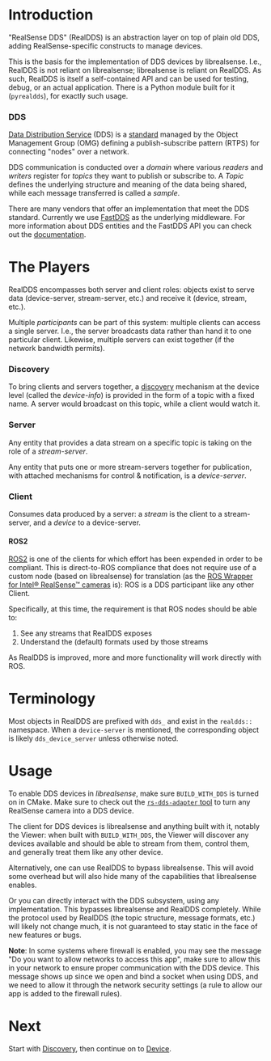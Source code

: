 
# Introduction

"RealSense DDS" (RealDDS) is an abstraction layer on top of plain old DDS, adding RealSense-specific constructs to manage devices.

This is the basis for the implementation of DDS devices by librealsense.
I.e., RealDDS is not reliant on librealsense; librealsense is reliant on RealDDS.
As such, RealDDS is itself a self-contained API and can be used for testing, debug, or an actual application. There is a Python module built for it (`pyrealdds`), for exactly such usage.

### DDS

[Data Distribution Service](https://en.wikipedia.org/wiki/Data_Distribution_Service) (DDS) is a [standard](https://www.omg.org/spec/DDS) managed by the Object Management Group (OMG) defining a publish-subscribe pattern (RTPS) for connecting "nodes" over a network.

DDS communication is conducted over a *domain* where various *readers* and *writers* register for *topics* they want to publish or subscribe to.
A *Topic* defines the underlying structure and meaning of the data being shared, while each message transferred is called a *sample*.

There are many vendors that offer an implementation that meet the DDS standard. Currently we use [FastDDS](https://github.com/eProsima/Fast-DDS) as the underlying middleware.
For more information about DDS entities and the FastDDS API you can check out the [documentation](https://fast-dds.docs.eprosima.com/en/latest/).

# The Players

RealDDS encompasses both server and client roles: objects exist to serve data (device-server, stream-server, etc.) and receive it (device, stream, etc.).

Multiple *participants* can be part of this system: multiple clients can access a single server. I.e., the server broadcasts data rather than hand it to one particular client. Likewise, multiple servers can exist together (if the network bandwidth permits).

### Discovery

To bring clients and servers together, a [discovery](doc/discovery.md) mechanism at the device level (called the *device-info*) is provided in the form of a topic with a fixed name. A server would broadcast on this topic, while a client would watch it.

### Server

Any entity that provides a data stream on a specific topic is taking on the role of a *stream-server*.

Any entity that puts one or more stream-servers together for publication, with attached mechanisms for control & notification, is a *device-server*.

### Client

Consumes data produced by a server: a *stream* is the client to a stream-server, and a *device* to a device-server.

#### ROS2

[ROS2](https://docs.ros.org/) is one of the clients for which effort has been expended in order to be compliant. This is direct-to-ROS compliance that does not require use of a custom node (based on librealsense) for translation (as the [ROS Wrapper for Intel® RealSense™ cameras](https://github.com/IntelRealSense/realsense-ros) is): ROS is a DDS participant like any other Client.

Specifically, at this time, the requirement is that ROS nodes should be able to:
1. See any streams that RealDDS exposes
2. Understand the (default) formats used by those streams

As RealDDS is improved, more and more functionality will work directly with ROS.

# Terminology

Most objects in RealDDS are prefixed with `dds_` and exist in the `realdds::` namespace. When a `device-server` is mentioned, the corresponding object is likely `dds_device_server` unless otherwise noted.

# Usage

To enable DDS devices in *librealsense*, make sure `BUILD_WITH_DDS` is turned on in CMake. Make sure to check out the [`rs-dds-adapter` tool](../../tools/dds/dds-adapter) to turn any RealSense camera into a DDS device.

The client for DDS devices is librealsense and anything built with it, notably the Viewer: when built with `BUILD_WITH_DDS`, the Viewer will discover any devices available and should be able to stream from them, control them, and generally treat them like any other device.

Alternatively, one can use RealDDS to bypass librealsense. This will avoid some overhead but will also hide many of the capabilities that librealsense enables.

Or you can directly interact with the DDS subsystem, using any implementation. This bypasses librealsense and RealDDS completely. While the protocol used by RealDDS (the topic structure, message formats, etc.) will likely not change much, it is not guaranteed to stay static in the face of new features or bugs.

**Note**: In some systems where firewall is enabled, you may see the message "Do you want to allow networks to access this app", make sure to allow this in your network to ensure proper communication with the DDS device. This message shows up since we open and bind a socket when using DDS, and we need to allow it through the network security settings (a rule to allow our app is added to the firewall rules).

# Next

Start with [Discovery](doc/discovery.md), then continue on to [Device](doc/device.md).
